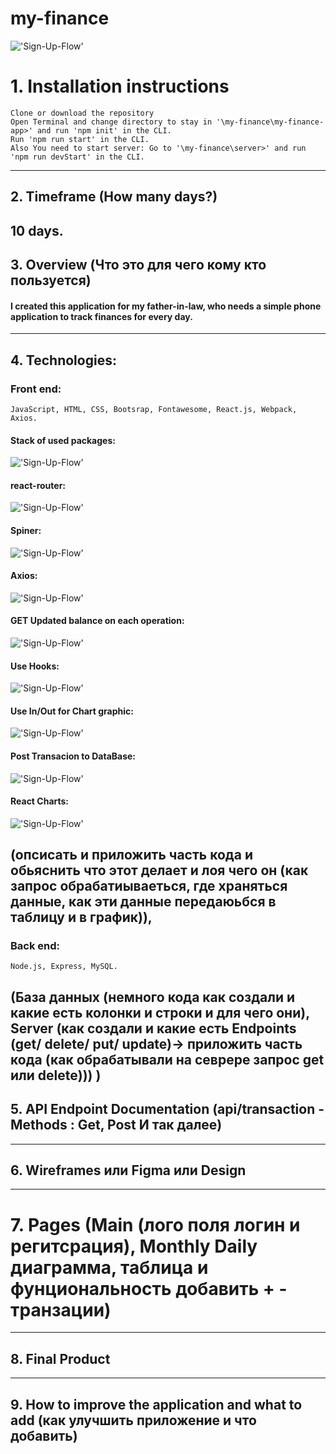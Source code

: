 # my-finance

!['Sign-Up-Flow'](https://cdn1.savepice.ru/uploads/2021/1/10/6d7543772360f23ac5036274aed4a8f3-full.png)

# 1. Installation instructions
    Clone or download the repository
    Open Terminal and change directory to stay in '\my-finance\my-finance-app>' and run 'npm init' in the CLI.
    Run 'npm run start' in the CLI.
    Also You need to start server: Go to '\my-finance\server>' and run 'npm run devStart' in the CLI.
---

## 2. Timeframe (How many days?)
10 days.
---
## 3. Overview (Что это для чего кому кто пользуется)
#### I created this application for my father-in-law, who needs a simple phone application to track finances for every day.
---
## 4. Technologies:
### Front end:
    JavaScript, HTML, CSS, Bootsrap, Fontawesome, React.js, Webpack, Axios.

#### Stack of used packages:
!['Sign-Up-Flow'](https://cdn1.savepice.ru/uploads/2021/1/10/396f71a7777e5184fa70714a22dc41d6-full.png)

#### react-router:
!['Sign-Up-Flow'](https://cdn1.savepice.ru/uploads/2021/1/10/9d26858a871d134701a5301b73f1260b-full.png)

#### Spiner:
!['Sign-Up-Flow'](https://cdn1.savepice.ru/uploads/2021/1/10/a717d0bef032a1a224fc66179a065c23-full.png)

#### Axios: 
!['Sign-Up-Flow'](https://cdn1.savepice.ru/uploads/2021/1/11/a308862511294ca80664364f928ef042-full.png)

#### GET Updated balance on each operation:
!['Sign-Up-Flow'](https://cdn1.savepice.ru/uploads/2021/1/11/553fc28ca96d7883096f9887f1ba2663-full.png)

#### Use Hooks:
!['Sign-Up-Flow'](https://cdn1.savepice.ru/uploads/2021/1/11/6e42d420ac2a502094ca07d5cfa2c151-full.png)

#### Use In/Out for Chart graphic:
!['Sign-Up-Flow'](https://cdn1.savepice.ru/uploads/2021/1/11/6ed00b586de7a720d118b7503a67524f-full.png)

#### Post Transacion to DataBase:
!['Sign-Up-Flow'](https://cdn1.savepice.ru/uploads/2021/1/11/02348c5f12aab704e2b8ea2726dbb590-full.png)

#### React Charts:
!['Sign-Up-Flow'](https://cdn1.savepice.ru/uploads/2021/1/11/f7a49f4bb007413a0850d298c97b72c0-full.png)

 (опсисать и приложить часть кода и обьяснить что этот делает и лоя чего он (как запрос обрабатиываеться, где храняться данные, как эти данные передаюьбся в таблицу и в график)), 
---
### Back end:
    Node.js, Express, MySQL.
(База данных (немного кода как создали и какие есть колонки и строки и для чего они), Server (как создали и какие есть Endpoints (get/ delete/ put/ update)-> приложить часть кода (как обрабатывали на севрере запрос get или delete))) )
---

## 5. API Endpoint Documentation (api/transaction - Methods : Get, Post И так далее)
---

## 6. Wireframes или Figma или Design
---

# 7. Pages (Main (лого поля логин и регитсрация), Monthly Daily диаграмма, таблица и фунциональность добавить + - транзации)
---

## 8. Final Product
---

## 9. How to improve the application and what to add (как улучшить приложение и что добавить)

